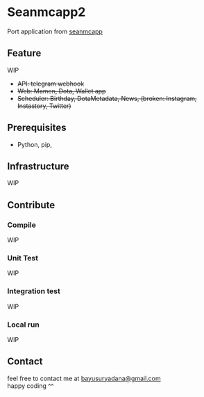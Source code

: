 # Seanmcapp2
Port application from [seanmcapp](https://github.com/bayusuryadana/seanmcapp)

## Feature
WIP
- ~~API: telegram webhook~~
- ~~Web: Mamen, Dota, Wallet app~~
- ~~Scheduler: Birthday, DotaMetadata, News, (broken: Instagram, Instastory, Twitter)~~

## Prerequisites
- Python, pip, 
 
## Infrastructure
WIP

## Contribute
### Compile
WIP

### Unit Test
WIP

### Integration test
WIP

### Local run
WIP

## Contact
feel free to contact me at bayusuryadana@gmail.com  
happy coding ^^